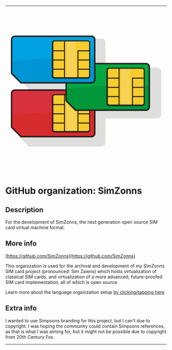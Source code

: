 
***

![SIMZONN.png failed to load. The file may be missing or corrupt. Check the file path for errors first.](/AdditionalInfo/2/SimZonns/SIMZONN.png)

# GitHub organization: SimZonns

## Description

For the development of SimZonns, the next generation open source SIM card virtual machine format.

## More info

[https://github.com/SimZonns](https://github.com/SimZonns)

This organization is used for the archival and development of my SimZonns SIM card project (pronounced: Sim Zawns) which hosts virtualization of classical SIM cards, and virtualization of a more advanced, future-proofed SIM card implementation, all of which is open source.
  
Learn more about the language organization setup [by clicking/tapping here](/AdditionalInfo/LanguageOrgs/README.md)

## Extra info

I wanted to use Simpsons branding for this project, but I can't due to copyright. I was hoping the community could contain Simpsons references, as that is what I was aiming for, but it might not be possible due to copyright from 20th Century Fox.

***
